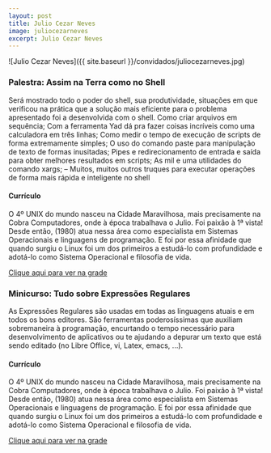 ```yaml
---
layout: post
title: Julio Cezar Neves
image: juliocezarneves
excerpt: Julio Cezar Neves
---
```

![Julio Cezar Neves]({{ site.baseurl }}/convidados/juliocezarneves.jpg)


### Palestra: Assim na Terra como no Shell 

Será mostrado todo o poder do shell, sua produtividade, situações em que verificou na prática que a solução mais eficiente para o problema apresentado foi a desenvolvida com o shell. Como  criar arquivos em sequência; Com a ferramenta Yad dá pra fazer coisas incríveis como uma calculadora em três linhas; Como medir o tempo de execução de scripts de forma extremamente simples; O uso do comando paste para manipulação de texto de formas inusitadas; Pipes e redirecionamento de entrada e saída para obter melhores resultados em scripts; As mil e uma utilidades do comando xargs; – Muitos, muitos outros truques para executar operações de forma mais rápida e inteligente no shell

#### Currículo
O 4º UNIX do mundo nasceu na Cidade Maravilhosa, mais precisamente na Cobra Computadores, onde à época trabalhava o Julio. Foi paixão à 1ª vista! Desde então, (1980) atua nessa área como especialista em Sistemas Operacionais e linguagens de programação. E foi por essa afinidade que quando surgiu o Linux foi um dos primeiros a estudá-lo com profundidade e adotá-lo como Sistema Operacional e filosofia de vida.

[Clique aqui para ver na grade](http://sistema.ftsl.org.br/ftsl9/grade/detail.html?pid=251)

### Minicurso: Tudo sobre Expressões Regulares 

As Expressões Regulares são usadas em todas as linguagens atuais e em todos os bons editores. São ferramentas poderosíssimas que auxiliam sobremaneira à programação, encurtando o tempo necessário para desenvolvimento de aplicativos ou te ajudando a depurar um texto que está sendo editado (no Libre Office, vi, Latex, emacs, ...).

#### Currículo
O 4º UNIX do mundo nasceu na Cidade Maravilhosa, mais precisamente na Cobra Computadores, onde à época trabalhava o Julio. Foi paixão à 1ª vista! Desde então, (1980) atua nessa área como especialista em Sistemas Operacionais e linguagens de programação. E foi por essa afinidade que quando surgiu o Linux foi um dos primeiros a estudá-lo com profundidade e adotá-lo como Sistema Operacional e filosofia de vida.

[Clique aqui para ver na grade](http://sistema.ftsl.org.br/ftsl9/grade/detail.html?pid=252)

